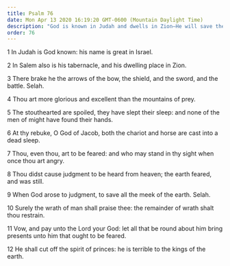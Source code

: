 ```yaml
---
title: Psalm 76
date: Mon Apr 13 2020 16:19:20 GMT-0600 (Mountain Daylight Time)
description: "God is known in Judah and dwells in Zion—He will save the meek of the earth."
order: 76
---
```


1 In Judah is God known: his name is great in Israel.

2 In Salem also is his tabernacle, and his dwelling place in Zion.

3 There brake he the arrows of the bow, the shield, and the sword, and the battle. Selah.

4 Thou art more glorious and excellent than the mountains of prey.

5 The stouthearted are spoiled, they have slept their sleep: and none of the men of might have found their hands.

6 At thy rebuke, O God of Jacob, both the chariot and horse are cast into a dead sleep.

7 Thou, even thou, art to be feared: and who may stand in thy sight when once thou art angry.

8 Thou didst cause judgment to be heard from heaven; the earth feared, and was still.

9 When God arose to judgment, to save all the meek of the earth. Selah.

10 Surely the wrath of man shall praise thee: the remainder of wrath shalt thou restrain.

11 Vow, and pay unto the Lord your God: let all that be round about him bring presents unto him that ought to be feared.

12 He shall cut off the spirit of princes: he is terrible to the kings of the earth.
